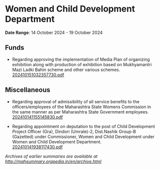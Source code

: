 # Women and Child Development Department

**Date Range**: 14 October 2024 - 19 October 2024


## Funds
- Regarding approving the implementation of Media Plan of organizing exhibition along with production of exhibition based on Mukhyamantri Mazi Ladki Bahin scheme and other various schemes.\
  [202410151032357730.pdf](https://gr.maharashtra.gov.in/Site/Upload/Government%20Resolutions/English/202410151032357730.pdf)

## Miscellaneous
- Regarding approval of admissibility of all service benefits to the officers/employees of the Maharashtra State Womens Commission in the same manner as per Maharashtra State Government employees.\
  [202410141155145830.pdf](https://gr.maharashtra.gov.in/Site/Upload/Government%20Resolutions/English/202410141155145830.pdf)

- Regarding appointment on deputation to the post of Child Development Project Officer (Gra), Dindori (Umrale)-2, Dist.Nashik Group-B (Gazetted) under Commissioner, Women and Child Development under Women and Child Development Department.\
  [202410141938117430.pdf](https://gr.maharashtra.gov.in/Site/Upload/Government%20Resolutions/English/202410141938117430.pdf)


*Archives of earlier summaries are available at http://mahsummary.orgpedia.in/en/archive.html*